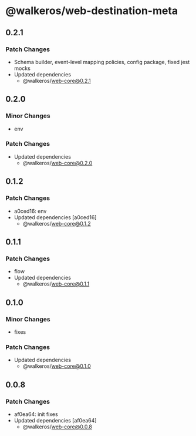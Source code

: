 # @walkeros/web-destination-meta

## 0.2.1

### Patch Changes

- Schema builder, event-level mapping policies, config package, fixed jest mocks
- Updated dependencies
  - @walkeros/web-core@0.2.1

## 0.2.0

### Minor Changes

- env

### Patch Changes

- Updated dependencies
  - @walkeros/web-core@0.2.0

## 0.1.2

### Patch Changes

- a0ced16: env
- Updated dependencies [a0ced16]
  - @walkeros/web-core@0.1.2

## 0.1.1

### Patch Changes

- flow
- Updated dependencies
  - @walkeros/web-core@0.1.1

## 0.1.0

### Minor Changes

- fixes

### Patch Changes

- Updated dependencies
  - @walkeros/web-core@0.1.0

## 0.0.8

### Patch Changes

- af0ea64: init fixes
- Updated dependencies [af0ea64]
  - @walkeros/web-core@0.0.8

